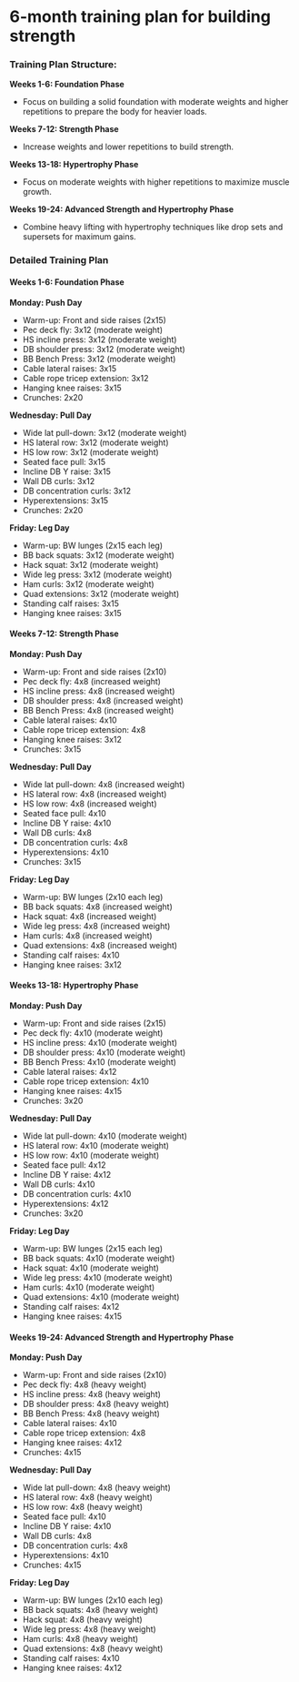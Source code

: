 # 6-month training plan for building strength 

### Training Plan Structure:

**Weeks 1-6: Foundation Phase**
- Focus on building a solid foundation with moderate weights and higher repetitions to prepare the body for heavier loads.

**Weeks 7-12: Strength Phase**
- Increase weights and lower repetitions to build strength.

**Weeks 13-18: Hypertrophy Phase**
- Focus on moderate weights with higher repetitions to maximize muscle growth.

**Weeks 19-24: Advanced Strength and Hypertrophy Phase**
- Combine heavy lifting with hypertrophy techniques like drop sets and supersets for maximum gains.

### Detailed Training Plan

#### Weeks 1-6: Foundation Phase
**Monday: Push Day**
- Warm-up: Front and side raises (2x15)
- Pec deck fly: 3x12 (moderate weight)
- HS incline press: 3x12 (moderate weight)
- DB shoulder press: 3x12 (moderate weight)
- BB Bench Press: 3x12 (moderate weight)
- Cable lateral raises: 3x15
- Cable rope tricep extension: 3x12
- Hanging knee raises: 3x15
- Crunches: 2x20

**Wednesday: Pull Day**
- Wide lat pull-down: 3x12 (moderate weight)
- HS lateral row: 3x12 (moderate weight)
- HS low row: 3x12 (moderate weight)
- Seated face pull: 3x15
- Incline DB Y raise: 3x15
- Wall DB curls: 3x12
- DB concentration curls: 3x12
- Hyperextensions: 3x15
- Crunches: 2x20

**Friday: Leg Day**
- Warm-up: BW lunges (2x15 each leg)
- BB back squats: 3x12 (moderate weight)
- Hack squat: 3x12 (moderate weight)
- Wide leg press: 3x12 (moderate weight)
- Ham curls: 3x12 (moderate weight)
- Quad extensions: 3x12 (moderate weight)
- Standing calf raises: 3x15
- Hanging knee raises: 3x15

#### Weeks 7-12: Strength Phase
**Monday: Push Day**
- Warm-up: Front and side raises (2x10)
- Pec deck fly: 4x8 (increased weight)
- HS incline press: 4x8 (increased weight)
- DB shoulder press: 4x8 (increased weight)
- BB Bench Press: 4x8 (increased weight)
- Cable lateral raises: 4x10
- Cable rope tricep extension: 4x8
- Hanging knee raises: 3x12
- Crunches: 3x15

**Wednesday: Pull Day**
- Wide lat pull-down: 4x8 (increased weight)
- HS lateral row: 4x8 (increased weight)
- HS low row: 4x8 (increased weight)
- Seated face pull: 4x10
- Incline DB Y raise: 4x10
- Wall DB curls: 4x8
- DB concentration curls: 4x8
- Hyperextensions: 4x10
- Crunches: 3x15

**Friday: Leg Day**
- Warm-up: BW lunges (2x10 each leg)
- BB back squats: 4x8 (increased weight)
- Hack squat: 4x8 (increased weight)
- Wide leg press: 4x8 (increased weight)
- Ham curls: 4x8 (increased weight)
- Quad extensions: 4x8 (increased weight)
- Standing calf raises: 4x10
- Hanging knee raises: 3x12

#### Weeks 13-18: Hypertrophy Phase
**Monday: Push Day**
- Warm-up: Front and side raises (2x15)
- Pec deck fly: 4x10 (moderate weight)
- HS incline press: 4x10 (moderate weight)
- DB shoulder press: 4x10 (moderate weight)
- BB Bench Press: 4x10 (moderate weight)
- Cable lateral raises: 4x12
- Cable rope tricep extension: 4x10
- Hanging knee raises: 4x15
- Crunches: 3x20

**Wednesday: Pull Day**
- Wide lat pull-down: 4x10 (moderate weight)
- HS lateral row: 4x10 (moderate weight)
- HS low row: 4x10 (moderate weight)
- Seated face pull: 4x12
- Incline DB Y raise: 4x12
- Wall DB curls: 4x10
- DB concentration curls: 4x10
- Hyperextensions: 4x12
- Crunches: 3x20

**Friday: Leg Day**
- Warm-up: BW lunges (2x15 each leg)
- BB back squats: 4x10 (moderate weight)
- Hack squat: 4x10 (moderate weight)
- Wide leg press: 4x10 (moderate weight)
- Ham curls: 4x10 (moderate weight)
- Quad extensions: 4x10 (moderate weight)
- Standing calf raises: 4x12
- Hanging knee raises: 4x15

#### Weeks 19-24: Advanced Strength and Hypertrophy Phase
**Monday: Push Day**
- Warm-up: Front and side raises (2x10)
- Pec deck fly: 4x8 (heavy weight)
- HS incline press: 4x8 (heavy weight)
- DB shoulder press: 4x8 (heavy weight)
- BB Bench Press: 4x8 (heavy weight)
- Cable lateral raises: 4x10
- Cable rope tricep extension: 4x8
- Hanging knee raises: 4x12
- Crunches: 4x15

**Wednesday: Pull Day**
- Wide lat pull-down: 4x8 (heavy weight)
- HS lateral row: 4x8 (heavy weight)
- HS low row: 4x8 (heavy weight)
- Seated face pull: 4x10
- Incline DB Y raise: 4x10
- Wall DB curls: 4x8
- DB concentration curls: 4x8
- Hyperextensions: 4x10
- Crunches: 4x15

**Friday: Leg Day**
- Warm-up: BW lunges (2x10 each leg)
- BB back squats: 4x8 (heavy weight)
- Hack squat: 4x8 (heavy weight)
- Wide leg press: 4x8 (heavy weight)
- Ham curls: 4x8 (heavy weight)
- Quad extensions: 4x8 (heavy weight)
- Standing calf raises: 4x10
- Hanging knee raises: 4x12
